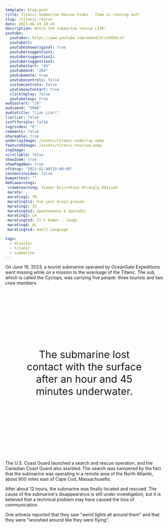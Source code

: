 ```yaml
---
template: blog-post
title: Titanic Submarine Rescue Video - Time is running out!
slug: /titanic-rescue
date: 2023-06-19 10:43
description: Watch the submarine rescue LIVE!
youtube:
  youtuber: https://www.youtube.com/embed/hlzC6HSkLxY
  youtuber2: 
  youtubeshoworiginal: true
  youtubersuggestion1:
  youtubersuggestion2:
  youtubersuggestion3:
  youtubestart: "45"
  youtubeend: "204"
  youtubemute: true
  youtubecontrols: false
  customcontrols: false
  youtubeautostart: true
  clicktoplay: false
  youtubeloop: true
audiostart: "20"
audioend: "5000"
audiotitle: "Liar Liar!"
liarliar: false
isnftforsale: false
svgzindex: "0"
comments: false
shareable: true
underlayImage: /assets/titanic-underlay.webp
featuredImage: /assets/titanic-tourism.webp
svgImage: 
scrollable: false
showZoom: true
showPageNav: true
nftdrop: "2023-02-09T10:00:00"
contentinvideo: false
bumpertext: ""
mediawarnings:
 viewerwarning: Viewer Discretion Strongly Advised
 marate: 
 marating1: YB
 maratingtx1: Use your brain please
 marating2: SS
 maratingtx2: Spontaneous & Sporadic
 marating3: LH
 maratingtx3: It's Humor - laugh
 marating4: AL
 maratingtx4: Adult Language

tags:
  - disaster
  - titanic
  - submarine
---
```

<div class="contentinside">
<!-- <img class="" src="/assets/lakemouth.webp" width="100%" style=" z-index:-1; opacity:0;
animation: kariFilter 6s ease-in-out;
animation-delay: 4s;
animation-iteration-count:infinite;
" /> -->


<!-- <div class="bubble bubble-bottom-left" style="position:absolute; width:; top:30%; left:20vw; display:flex; justify-content:center;backdrop-filter: blur(6px);">AH SHIT Bob! She's definitely <span style="font-size:120%; font-weight:bold;"> &nbsp; NOT &nbsp; </span> gonna be happy about this <span style="font-size:160%; font-weight:bold;"> &nbsp;!!!</span></div> -->


<!-- <div class="bubble bubble-bottom-right" style="position:absolute; width:50vw; top:50%; right:20vw; display:block; justify-content:center; font-size:110%;backdrop-filter: blur(6px);">Yeah well... you know... <br />you can put <span style="font-weight:bold;">vasoline on sandpaper</span> too,<br /> but in the end <span style="font-weight:bold;">it will still rub you raw!</span></div> -->
</div>

<style>

	 

    </style>


<div class="contentbody" style="text-align:left !important; margin-top:0;">

On June 19, 2023, a tourist submarine operated by OceanGate Expeditions went missing while on a mission to the wreckage of the Titanic. The sub, which is called the Cyclops, was carrying five people: three tourists and two crew members. 

<div class="" style="font-size:clamp(2rem, 3vw, 3.8rem); padding:0; text-align:center; width:80%; height:; overflow:visible; margin:5vh auto; border-radius:12px;">The submarine lost contact with the surface after an hour and 45 minutes underwater.</div>



The U.S. Coast Guard launched a search and rescue operation, and the Canadian Coast Guard also assisted. The search was hampered by the fact that the submarine was operating in a remote area of the North Atlantic, about 900 miles east of Cape Cod, Massachusetts.

After about 12 hours, the submarine was finally located and rescued. The cause of the submarine's disappearance is still under investigation, but it is believed that a technical problem may have caused the loss of communication.

One witness reported that they saw "weird lights all around them" and that they were "wooshed around like they were flying". 






</div>